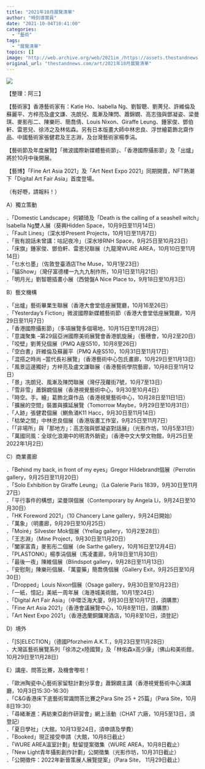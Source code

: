 ```yaml
---
title: "2021年10月展覽清單"
author: "時刻導賞員"
date: "2021-10-04T10:41:00"
categories:
  - "藝術"
tags:
  - "展覽清單"
topics: []
image: "http://web.archive.org/web/2021im_/https://assets.thestandnews.com/media/photos/Exhibition-Oct-cove.jpg"
original_url: "thestandnews.com/art/2021年10月展覽清單"
---
```

![](http://web.archive.org/web/2021im_/https://assets.thestandnews.com/media/photos/Exhibition-Oct-cove.jpg)

【整理：阿三】

【藝術家】香港藝術家有：Katie Ho、Isabella Ng、劉智聰、劉菁兒、許維倫及蘇麗平、方梓亮及盧文謙、冼朗兒、風漸及陳閃、蕭錦嫺、高志強與鄧凝姿、梁曼琪、麥影彤二、陳樂珩、簡喬倩、Louis Nixon、Giraffe Leung、鍾家俊、鄧伯軒、雷恩兒、徐沛之及林佑森。另有日本版畫大師中林忠良、浮世繪葛飾北齋作品、中國藝術家張健君及王志淵，及台灣藝術家楊季涓。

【藝術節及年度展覽】「微波國際新媒體藝術節」、「香港國際攝影節」及「出爐」將於10月中後開展。

【藝博】「Fine Art Asia 2021」及「Art Next Expo 2021」同期開賣，NFT熱潮下「Digital Art Fair Asia」首度登場。

（有好嘢，請報料！）

A）獨立策動

．「Domestic Landscape」何穎琦及「Death is the calling of a seashell witch」Isabella Ng雙人展（葵興Hidden Space，10月9日至11月14日）  
．「Fault Lines」（深水埗Present Projects，10月1日至11月7日）  
．「我有說話未曾講：咕記夜冷」（深水埗RNH Space，9月25日至10月23日）  
．「床旗」鍾家俊、鄧伯軒、雷恩兒聯展（九龍灣WURE AREA，10月10日至11月14日）  
．「乜水乜墨」（佐敦登臺酒店The Muse，10月1至23日）  
．「貓Show」（灣仔富德樓一九九九制作所，10月1日至11月21日）  
．「明月光」劉智聰插畫小展（西營盤A Nice Place to，9月18日至10月3日）

B）藝文機構

．「出爐」藝術畢業生聯展（香港大會堂低座展覽廳，10月16至26日）  
．「Yesterday’s Fiction」微波國際新媒體藝術節（香港大會堂低座展覽廳，10月29日至11月7日）  
．「香港國際攝影節」（多項展覽多個場地，10月15日至11月28日）  
．「意識聚集 –第29屆亞洲國際美術展覽會香港凱旋展」（藝穗會，10月2至20日）  
．「咬壁」劉菁兒個展（PMQ A座S510，10月8至26日）  
．「空白書」許維倫及蘇麗平（PMQ A座S510，10月31日至11月17日）  
．「混搭之時尚 –當代長衫展覽」（香港藝術中心包氏畫廊，10月29日至11月13日）  
．「風景這邊獨好」方梓亮及盧文謙聯展（香港藝術學院藝廊，10月8日至11月12日）  
．「景」冼朗兒、風漸及陳閃聯展（灣仔茂蘿街7號，10月7至13日）  
．「雪非雪」蕭錦嫺個展（香港視覺藝術中心，9月30至10月4日）  
．「時空。手。繪」葛飾北齋作品（香港視覺藝術中心，10月28日至11日1日）  
．「擴展的空間」裝置與擴延展覽（Tomorrow Maybe，9月29日至10月31日）  
．「人跡」張健君個展（鰂魚涌K11 Hacc，9月30日至11月14日）  
．「枯榮之間」中林忠良個展（香港版畫工作室，9月25日至11月7日）  
．「「非場所」與「那地方」：高志強與鄧凝姿對話展」（光影作坊，10月5至31日）  
．「萬國同風：全球化浪潮中的明清外銷瓷」（香港中文大學文物館，9月25日至2022年1月2日）

C）商業畫廊

．「Behind my back, in front of my eyes」Gregor Hildebrandt個展（Perrotin gallery，9月25日至11月20日）  
．「Solo Exhibition by Giraffe Leung」（La Galerie Paris 1839，9月30日至11月27日）  
．「平行事件的構想」梁曼琪個展（Contemporary by Angela Li，9月24日至10月30日）  
．「HK Foreword 2021」（10 Chancery Lane gallery，9月24日開始）  
．「萬象」（明畫廊，9月29日至10月25日）  
．「Moiré」Silvester Mok個展（Yrellag gallery，10月2至28日）  
．「王志淵」（Mine Project，9月30日至11月20日）  
．「闔家富貴」麥影彤二個展（de Sarthe gallery，10月16日至12月4日）  
．「PLASTONKI」楊季涓個展（馬凌畫廊，9月18日至11月30日）  
．「最後一夜」陳維個展（Blindspot gallery，9月28日至11月13日）  
．「安慰劑」陳樂珩個展、「萬靈藥」簡喬倩個展（Gallery Exit，9月25日至10月30日）  
．「Dropped」Louis Nixon個展（Osage gallery，9月30日至10月23日）  
．「一紙，憶記」美紙一周年展（海港城美術館，10月1至24日）  
．「Digital Art Fair Asia」（中環泛海大廈，9月30日至10月17日，須購票）  
．「Fine Art Asia 2021」（香港會議展覽中心，10月8至11日，須購票）  
．「Art Next Expo 2021」（香港逸蘭銅鑼灣酒店，10月8至10日，須登記）

D）境外

．「\[S\]ELECTION」（德國Pforzheim A.K.T.，9月23日至11月28日）  
．大灣區藝術展覽系列「徐沛之x陸國賢」及「林佑森x高少康」（佛山和美術館，10月29日至11月28日）

E）講座、問答比賽，及機會嚟啦！

．「歐洲陶瓷中心藝術家留駐計劃分享會」蕭錦嫺主講（香港視覺藝術中心演講廳，10月3日15:30-16:30）  
．「C&G香港床下底藝術常識問答比賽之Para Site 25 + 25篇」（Para Site，10月8日19:30）  
．「尋緒漸進：再紡東亞創作研習會」網上活動（CHAT 六廠，10月5至13日，須登記）  
．「夏日學社」（大館，10月13至24日，須申請及學費）  
．「Booked」現正接受申請（大館，10月8日截止）  
．「WURE AREA溫室計劃」駐留提案徵集（WURE AREA，10月8日截止）  
．「New Light青年攝影創作計劃」公開徵集（光影作坊，10月31日截止）  
．「公開徵件：2022年新晉策展人展覽提案」（Para Site， 11月29日截止）